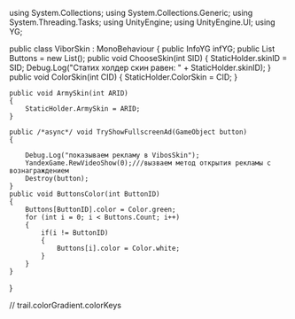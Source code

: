 using System.Collections;
using System.Collections.Generic;
using System.Threading.Tasks;
using UnityEngine;
using UnityEngine.UI;
using YG;

public class ViborSkin : MonoBehaviour
{
    public InfoYG infYG;
    public List<Image> Buttons = new List<Image>();
    public void ChooseSkin(int SID)
    {
        StaticHolder.skinID = SID;
        Debug.Log("Статих холдер скин равен: " + StaticHolder.skinID);
    }
    public void ColorSkin(int CID)
    {
        StaticHolder.ColorSkin = CID;
    }

    public void ArmySkin(int ARID)
    {
        StaticHolder.ArmySkin = ARID;
    }

    public /*async*/ void TryShowFullscreenAd(GameObject button)
    {

        Debug.Log("показываем рекламу в VibosSkin");
        YandexGame.RewVideoShow(0);///вызваем метод открытия рекламы с вознаграждением
        Destroy(button);
    }
    public void ButtonsColor(int ButtonID)
    {
        Buttons[ButtonID].color = Color.green;
        for (int i = 0; i < Buttons.Count; i++)
        {
            if(i != ButtonID)
            {
                Buttons[i].color = Color.white;
            }
        }
    }

}

// trail.colorGradient.colorKeys
